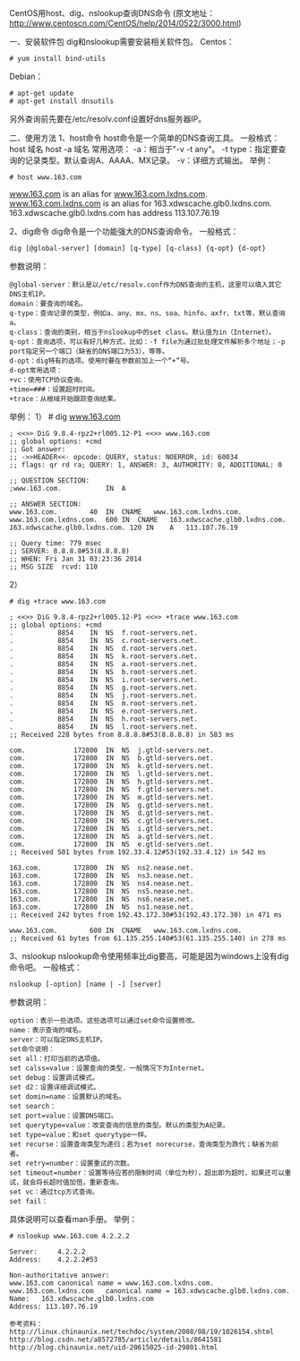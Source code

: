 
CentOS用host、dig、nslookup查询DNS命令
(原文地址：http://www.centoscn.com/CentOS/help/2014/0522/3000.html)

一、安装软件包
dig和nslookup需要安装相关软件包。
Centos：

    # yum install bind-utils

Debian：

    # apt-get update
    # apt-get install dnsutils

另外查询前先要在/etc/resolv.conf设置好dns服务器IP。

二、使用方法
1、host命令
host命令是一个简单的DNS查询工具。
一般格式：
host 域名
host -a 域名
常用选项：
-a：相当于"-v -t any"。
-t type：指定要查询的记录类型。默认查询A、AAAA、MX记录。
-v：详细方式输出。
举例：

    # host www.163.com
www.163.com is an alias for www.163.com.lxdns.com.
www.163.com.lxdns.com is an alias for 163.xdwscache.glb0.lxdns.com.
163.xdwscache.glb0.lxdns.com has address 113.107.76.19

2、dig命令
dig命令是一个功能强大的DNS查询命令。
一般格式：
    
    dig [@global-server] [domain] [q-type] [q-class] {q-opt} {d-opt}
参数说明：
    
    @global-server：默认是以/etc/resolv.conf作为DNS查询的主机，这里可以填入其它DNS主机IP。
    domain：要查询的域名。
    q-type：查询记录的类型，例如a、any、mx、ns、soa、hinfo、axfr、txt等，默认查询a。
    q-class：查询的类别，相当于nslookup中的set class。默认值为in（Internet）。
    q-opt：查询选项，可以有好几种方式，比如：-f file为通过批处理文件解析多个地址；-p port指定另一个端口（缺省的DNS端口为53），等等。
    d-opt：dig特有的选项。使用时要在参数前加上一个“+”号。
    d-opt常用选项：
    +vc：使用TCP协议查询。
    +time=###：设置超时时间。
    +trace：从根域开始跟踪查询结果。
举例：
1）
    # dig www.163.com

    ; <<>> DiG 9.8.4-rpz2+rl005.12-P1 <<>> www.163.com
    ;; global options: +cmd
    ;; Got answer:
    ;; ->>HEADER<<- opcode: QUERY, status: NOERROR, id: 60034
    ;; flags: qr rd ra; QUERY: 1, ANSWER: 3, AUTHORITY: 0, ADDITIONAL: 0
    
    ;; QUESTION SECTION:
    ;www.163.com.			IN	A
    
    ;; ANSWER SECTION:
    www.163.com.		40	IN	CNAME	www.163.com.lxdns.com.
    www.163.com.lxdns.com.	600	IN	CNAME	163.xdwscache.glb0.lxdns.com.
    163.xdwscache.glb0.lxdns.com. 120 IN	A	113.107.76.19
    
    ;; Query time: 779 msec
    ;; SERVER: 8.8.8.8#53(8.8.8.8)
    ;; WHEN: Fri Jan 31 03:23:36 2014
    ;; MSG SIZE  rcvd: 110

2）
    
    # dig +trace www.163.com

    ; <<>> DiG 9.8.4-rpz2+rl005.12-P1 <<>> +trace www.163.com
    ;; global options: +cmd
    .			8854	IN	NS	f.root-servers.net.
    .			8854	IN	NS	c.root-servers.net.
    .			8854	IN	NS	d.root-servers.net.
    .			8854	IN	NS	k.root-servers.net.
    .			8854	IN	NS	a.root-servers.net.
    .			8854	IN	NS	b.root-servers.net.
    .			8854	IN	NS	i.root-servers.net.
    .			8854	IN	NS	g.root-servers.net.
    .			8854	IN	NS	j.root-servers.net.
    .			8854	IN	NS	m.root-servers.net.
    .			8854	IN	NS	e.root-servers.net.
    .			8854	IN	NS	h.root-servers.net.
    .			8854	IN	NS	l.root-servers.net.
    ;; Received 228 bytes from 8.8.8.8#53(8.8.8.8) in 583 ms
    
    com.			172800	IN	NS	j.gtld-servers.net.
    com.			172800	IN	NS	b.gtld-servers.net.
    com.			172800	IN	NS	k.gtld-servers.net.
    com.			172800	IN	NS	l.gtld-servers.net.
    com.			172800	IN	NS	h.gtld-servers.net.
    com.			172800	IN	NS	f.gtld-servers.net.
    com.			172800	IN	NS	m.gtld-servers.net.
    com.			172800	IN	NS	g.gtld-servers.net.
    com.			172800	IN	NS	d.gtld-servers.net.
    com.			172800	IN	NS	c.gtld-servers.net.
    com.			172800	IN	NS	i.gtld-servers.net.
    com.			172800	IN	NS	a.gtld-servers.net.
    com.			172800	IN	NS	e.gtld-servers.net.
    ;; Received 501 bytes from 192.33.4.12#53(192.33.4.12) in 542 ms
    
    163.com.		172800	IN	NS	ns2.nease.net.
    163.com.		172800	IN	NS	ns3.nease.net.
    163.com.		172800	IN	NS	ns4.nease.net.
    163.com.		172800	IN	NS	ns5.nease.net.
    163.com.		172800	IN	NS	ns6.nease.net.
    163.com.		172800	IN	NS	ns1.nease.net.
    ;; Received 242 bytes from 192.43.172.30#53(192.43.172.30) in 471 ms
    
    www.163.com.		600	IN	CNAME	www.163.com.lxdns.com.
    ;; Received 61 bytes from 61.135.255.140#53(61.135.255.140) in 278 ms

3、nslookup
nslookup命令使用频率比dig要高，可能是因为windows上没有dig命令吧。
一般格式：
    
    nslookup [-option] [name | -] [server]
参数说明：
    
    option：表示一些选项。这些选项可以通过set命令设置修改。
    name：表示查询的域名。
    server：可以指定DNS主机IP。
    set命令说明：
    set all：打印当前的选项值。
    set calss=value：设置查询的类型，一般情况下为Internet。
    set debug：设置调试模式。
    set d2：设置详细调试模式。
    set domin=name：设置默认的域名。
    set search：
    set port=value：设置DNS端口。
    set querytype=value：改变查询的信息的类型。默认的类型为A纪录。
    set type=value：和set querytype一样。
    set recurse：设置查询类型为递归；若为set norecurse，查询类型为跌代；缺省为前者。
    set retry=number：设置重试的次数。
    set timeout=number：设置等待应答的限制时间（单位为秒），超出即为超时，如果还可以重试，就会将长超时值加倍，重新查询。
    set vc：通过tcp方式查询。
    set fail：
具体说明可以查看man手册。
举例：
    
    # nslookup www.163.com 4.2.2.2
    
    Server:		4.2.2.2
    Address:	4.2.2.2#53
    
    Non-authoritative answer:
    www.163.com	canonical name = www.163.com.lxdns.com.
    www.163.com.lxdns.com	canonical name = 163.xdwscache.glb0.lxdns.com.
    Name:	163.xdwscache.glb0.lxdns.com
    Address: 113.107.76.19
     
    参考资料：
    http://linux.chinaunix.net/techdoc/system/2008/08/19/1026154.shtml
    http://blog.csdn.net/a8572785/article/details/8641581
    http://blog.chinaunix.net/uid-20615025-id-29801.html